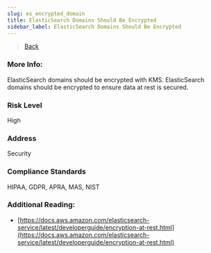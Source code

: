 ```yaml
---
slug: es_encrypted_domain
title: ElasticSearch Domains Should Be Encrypted
sidebar_label: ElasticSearch Domains Should Be Encrypted
---
```

> [Back](../../esmonitoring)

### More Info:
ElasticSearch domains should be encrypted with KMS. ElasticSearch domains should be encrypted to ensure data at rest is secured.

### Risk Level
High

### Address
Security

### Compliance Standards
HIPAA, GDPR, APRA, MAS, NIST

### Additional Reading:
- [https://docs.aws.amazon.com/elasticsearch-service/latest/developerguide/encryption-at-rest.html](https://docs.aws.amazon.com/elasticsearch-service/latest/developerguide/encryption-at-rest.html) 

